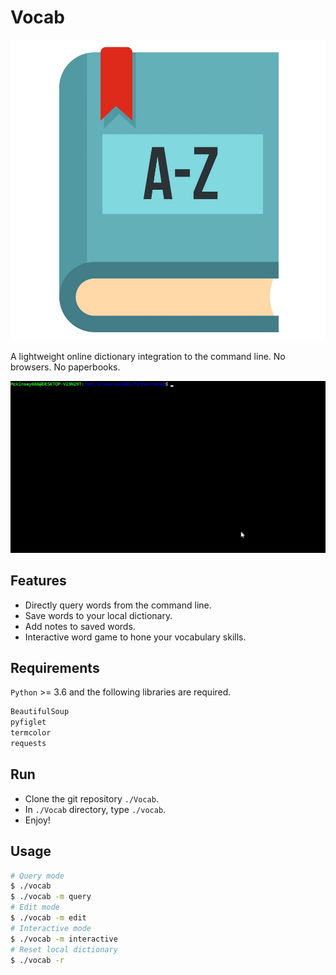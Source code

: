 # Vocab
![hello](./asset/dict.jpg)

A lightweight online dictionary integration to the command line. No browsers. No paperbooks.

![hello](./asset/demo.gif)
## Features
- Directly query words from the command line.
- Save words to your local dictionary.
- Add notes to saved words.
- Interactive word game to hone your vocabulary skills.
## Requirements
`Python` >= 3.6 and the following libraries are required.
```python
BeautifulSoup
pyfiglet
termcolor
requests
```
## Run
- Clone the git repository `./Vocab`.
- In `./Vocab` directory, type `./vocab`.
- Enjoy!

## Usage
```bash
# Query mode
$ ./vocab
$ ./vocab -m query
# Edit mode
$ ./vocab -m edit
# Interactive mode
$ ./vocab -m interactive
# Reset local dictionary
$ ./vocab -r
```